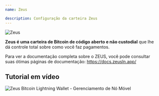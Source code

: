 ```yaml
---
name: Zeus

description: Configuração da carteira Zeus
---
```


![Zeus](assets/cover.webp)

**Zeus é uma carteira de Bitcoin de código aberto e não custodial** que lhe dá controle total sobre como você faz pagamentos.

Para ver a documentação completa sobre o ZEUS, você pode consultar suas ótimas páginas de documentação: https://docs.zeusln.app/

## Tutorial em vídeo

![Zeus Bitcoin Lightning Wallet - Gerenciamento de Nó Móvel](https://youtu.be/hmmehTnV3ys)
